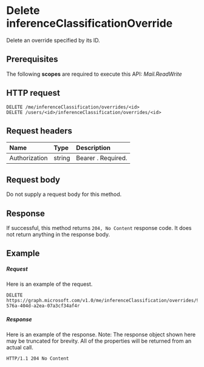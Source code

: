 # Delete inferenceClassificationOverride

Delete an override specified by its ID.
## Prerequisites
The following **scopes** are required to execute this API: *Mail.ReadWrite*
## HTTP request
<!-- { "blockType": "ignored" } -->
```http
DELETE /me/inferenceClassification/overrides/<id>
DELETE /users/<id>/inferenceClassification/overrides/<id>
```
## Request headers
| Name       | Type | Description|
|:---------------|:--------|:----------|
| Authorization  | string  | Bearer <token>. Required. |

## Request body
Do not supply a request body for this method.


## Response
If successful, this method returns `204, No Content` response code. It does not return anything in the response body.

## Example
##### Request
Here is an example of the request.
<!-- {
  "blockType": "request",
  "name": "delete_inferenceclassificationoverride"
}-->
```http
DELETE https://graph.microsoft.com/v1.0/me/inferenceClassification/overrides/98f5bdef-576a-404d-a2ea-07a3cf34af4r
```
##### Response
Here is an example of the response. Note: The response object shown here may be truncated for brevity. All of the properties will be returned from an actual call.
<!-- {
  "blockType": "response",
  "truncated": true
} -->
```http
HTTP/1.1 204 No Content
```

<!-- uuid: 8fcb5dbc-d5aa-4681-8e31-b001d5168d79
2015-10-25 14:57:30 UTC -->
<!-- {
  "type": "#page.annotation",
  "description": "Delete inferenceClassificationOverride",
  "keywords": "",
  "section": "documentation",
  "tocPath": ""
}-->

<!-- {
  "type": "#page.annotation",
  "description": "Delete an override for a sender identified by an SMTP address.",
  "tocPath": "/v1.0 reference/Outlook Mail/Focused Inbox/Delete Override",
  "apiVersion": "v1.0",
  "section": "documentation",
  "canonicalURL": ""
} -->
